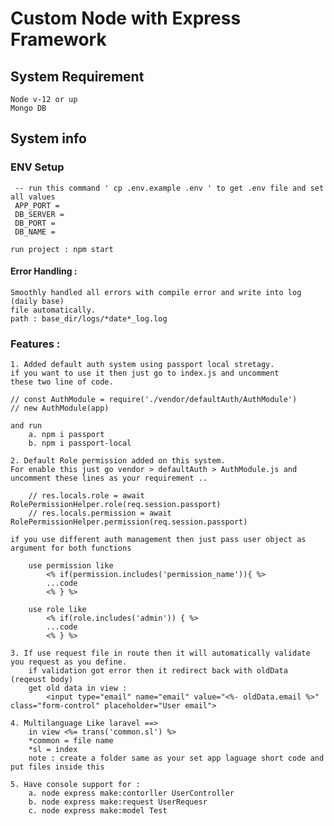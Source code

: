 # Custom Node with Express Framework

## System Requirement
    Node v-12 or up
    Mongo DB
## System info
    
### ENV Setup
     -- run this command ' cp .env.example .env ' to get .env file and set all values
     APP_PORT = 
     DB_SERVER = 
     DB_PORT = 
     DB_NAME = 
    
    run project : npm start
    
#### Error Handling :
    Smoothly handled all errors with compile error and write into log (daily base)
    file automatically.
    path : base_dir/logs/*date*_log.log
    
### Features : 

    1. Added default auth system using passport local stretagy.
    if you want to use it then just go to index.js and uncomment 
    these two line of code.
    
    // const AuthModule = require('./vendor/defaultAuth/AuthModule')
    // new AuthModule(app)
    
    and run 
        a. npm i passport
        b. npm i passport-local
    
    2. Default Role permission added on this system.
    For enable this just go vendor > defaultAuth > AuthModule.js and uncomment these lines as your requirement ..
    
        // res.locals.role = await RolePermissionHelper.role(req.session.passport)
        // res.locals.permission = await RolePermissionHelper.permission(req.session.passport)
    
    if you use different auth management then just pass user object as argument for both functions
    
        use permission like 
            <% if(permission.includes('permission_name')){ %>
            ...code
            <% } %>
            
        use role like 
            <% if(role.includes('admin')) { %>
            ...code
            <% } %>
    
    3. If use request file in route then it will automatically validate you request as you define.
        if validation got error then it redirect back with oldData (reqeust body)
        get old data in view :
            <input type="email" name="email" value="<%- oldData.email %>" class="form-control" placeholder="User email">
        
    4. Multilanguage Like laravel ==> 
        in view <%= trans('common.sl') %>
        *common = file name 
        *sl = index
        note : create a folder same as your set app laguage short code and put files inside this
    
    5. Have console support for : 
        a. node express make:contorller UserController 
        b. node express make:request UserRequesr
        c. node express make:model Test
